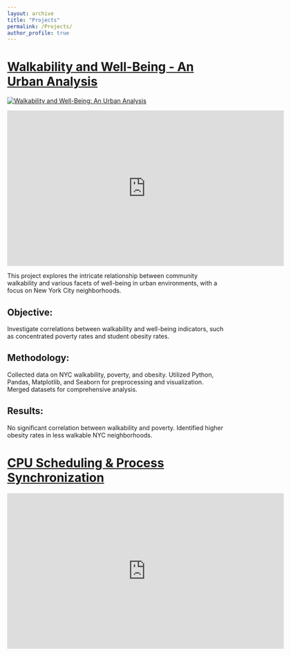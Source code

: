 ```yaml
---
layout: archive
title: "Projects"
permalink: /Projects/
author_profile: true
---
```


# [Walkability and Well-Being - An Urban Analysis](https://github.com/ethanlanders/Walkability-And-Well-Being-Analysis-CS620-Data-Project)
[![Walkability and Well-Being: An Urban Analysis](http://img.youtube.com/vi/W4uXdOSEJTo/0.jpg)](http://www.youtube.com/watch?v=W4uXdOSEJTo)
<iframe width="640" height="360" src="https://drive.google.com/uc?id=1NrQnWZzLYEATfT2dzGNkGOCA78kkiAy4" frameborder="0" allowfullscreen></iframe>

This project explores the intricate relationship between community walkability and various facets of well-being in urban environments, with a focus on New York City neighborhoods.

## **Objective:**
Investigate correlations between walkability and well-being indicators, such as concentrated poverty rates and student obesity rates.

## **Methodology:**
Collected data on NYC walkability, poverty, and obesity. Utilized Python, Pandas, Matplotlib, and Seaborn for preprocessing and visualization. Merged datasets for comprehensive analysis.

## **Results:**
No significant correlation between walkability and poverty. Identified higher obesity rates in less walkable NYC neighborhoods.

# [CPU Scheduling & Process Synchronization](https://github.com/ethanlanders/CPUScheduling-ProcessSynchronization-CS471Project)
<iframe width="640" height="360" src="https://drive.google.com/uc?id=1uLYYMdHlaDcK1wERheH18UssXA11SOsR" frameborder="0" allowfullscreen></iframe>

